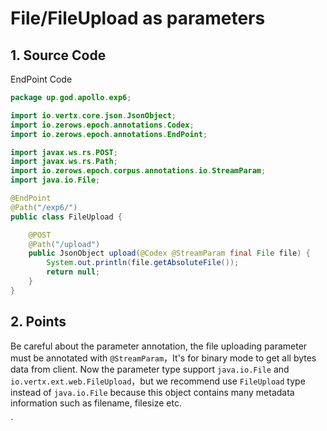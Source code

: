 # File/FileUpload as parameters

## 1. Source Code

EndPoint Code

```java
package up.god.apollo.exp6;

import io.vertx.core.json.JsonObject;
import io.zerows.epoch.annotations.Codex;
import io.zerows.epoch.annotations.EndPoint;

import javax.ws.rs.POST;
import javax.ws.rs.Path;
import io.zerows.epoch.corpus.annotations.io.StreamParam;
import java.io.File;

@EndPoint
@Path("/exp6/")
public class FileUpload {

    @POST
    @Path("/upload")
    public JsonObject upload(@Codex @StreamParam final File file) {
        System.out.println(file.getAbsoluteFile());
        return null;
    }
}
```

## 2. Points

Be careful about the parameter annotation, the file uploading parameter must be annotated with `@StreamParam`，It's for
binary mode to get all bytes data from client. Now the parameter type support `java.io.File`
and `io.vertx.ext.web.FileUpload`，but we recommend use `FileUpload` type instead of `java.io.File` because this object
contains many metadata information such as filename, filesize etc.

 \`

